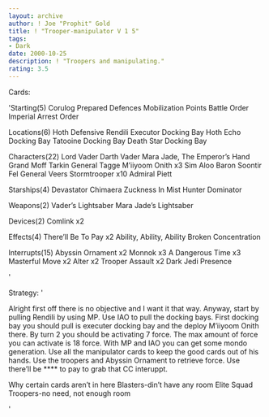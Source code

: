 ```yaml
---
layout: archive
author: ! Joe "Prophit" Gold
title: ! "Trooper-manipulator V 1 5"
tags:
- Dark
date: 2000-10-25
description: ! "Troopers and manipulating."
rating: 3.5
---
```

Cards: 

'Starting(5)
Corulog
Prepared Defences
Mobilization Points
Battle Order
Imperial Arrest Order

Locations(6)
Hoth Defensive
Rendili
Executor Docking Bay
Hoth Echo Docking Bay
Tatooine Docking Bay
Death Star Docking Bay

Characters(22)
Lord Vader
Darth Vader
Mara Jade, The Emperor’s Hand
Grand Moff Tarkin
General Tagge
M’iiyoom Onith x3
Sim Aloo
Baron Soontir Fel
General Veers
Stormtrooper x10
Admiral Piett

Starships(4)
Devastator
Chimaera
Zuckness In Mist Hunter
Dominator

Weapons(2)
Vader’s Lightsaber
Mara Jade’s Lightsaber

Devices(2)
Comlink x2

Effects(4)
There’ll Be  To Pay x2
Ability, Ability, Ability
Broken Concentration

Interrupts(15)
Abyssin Ornament x2
Monnok x3
A Dangerous Time x3
Masterful Move x2
Alter x2
Trooper Assault x2
Dark Jedi Presence


'

Strategy: '

Alright first off there is no objective and I want it that way. Anyway, start by pulling Rendili by using MP. Use IAO to pull the docking bays. First docking bay you should pull is executer docking bay and the deploy M’iiyoom Onith there. By turn 2 you should be activating 7 force. The max amount of force you can activate is 18 force. With MP and IAO you can get some mondo generation. Use all the manipulator cards to keep the good cards out of his hands. Use the troopers and Abyssin Ornament to retrieve force. Use there’ll be **** to pay to grab that CC interuppt.

Why certain cards aren’t in here
Blasters-din’t have any room
Elite Squad Troopers-no need, not enough room

'